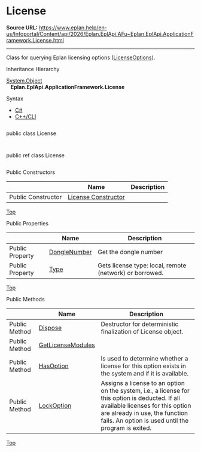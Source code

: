 # License

**Source URL:** https://www.eplan.help/en-us/Infoportal/Content/api/2026/Eplan.EplApi.AFu~Eplan.EplApi.ApplicationFramework.License.html

---

Class for querying Eplan licensing options ([LicenseOptions](Eplan.EplApi.AFu~Eplan.EplApi.ApplicationFramework.LicenseOptions.html)).

Inheritance Hierarchy

[System.Object](#)  
   **Eplan.EplApi.ApplicationFramework.License**

Syntax

- [C#](#i-syntax-CS)
- [C++/CLI](#i-syntax-CPP2005)

```
```
public class License
```
```

```
```
public ref class License
```
```



Public Constructors

|  | Name | Description |
| --- | --- | --- |
| Public Constructor | [License Constructor](Eplan.EplApi.AFu~Eplan.EplApi.ApplicationFramework.License~_ctor.html) |  |

[Top](#top)



Public Properties

|  | Name | Description |
| --- | --- | --- |
| Public Property | [DongleNumber](Eplan.EplApi.AFu~Eplan.EplApi.ApplicationFramework.License~DongleNumber.html) | Get the dongle number |
| Public Property | [Type](Eplan.EplApi.AFu~Eplan.EplApi.ApplicationFramework.License~Type.html) | Gets license type: local, remote (network) or borrowed. |

[Top](#top)

Public Methods

|  | Name | Description |
| --- | --- | --- |
| Public Method | [Dispose](Eplan.EplApi.AFu~Eplan.EplApi.ApplicationFramework.License~Dispose().html) | Destructor for deterministic finalization of License object. |
| Public Method | [GetLicenseModules](Eplan.EplApi.AFu~Eplan.EplApi.ApplicationFramework.License~GetLicenseModules.html) |  |
| Public Method | [HasOption](Eplan.EplApi.AFu~Eplan.EplApi.ApplicationFramework.License~HasOption.html) | Is used to determine whether a license for this option exists in the system and if it is available. |
| Public Method | [LockOption](Eplan.EplApi.AFu~Eplan.EplApi.ApplicationFramework.License~LockOption.html) | Assigns a license to an option on the system, i.e., a license for this option is deducted. If all available licenses for this option are already in use, the function fails. An option is used until the program is exited. |

[Top](#top)
